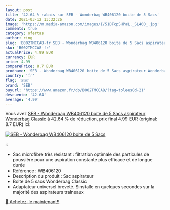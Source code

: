 ```yaml
---
layout: post
title: '42.64 % rabais sur SEB - Wonderbag WB406120 boite de 5 Sacs'
date: 2021-03-12 13:32:26
image: 'https://m.media-amazon.com/images/I/51DFcpSHPaL._SL400_.jpg'
comments: true
category: ofertas
author: ring
slug: 'B002TMCCA8-fr SEB - Wonderbag WB406120 boite de 5 Sacs aspirateur...'
sku: 'B002TMCCA8-fr'
actualPrice: 4.99 EUR
currency: EUR
price: 4.99
comparePrice: 8.7 EUR
prodname: 'SEB - Wonderbag WB406120 boite de 5 Sacs aspirateur Wonderbag Classic'
country: 'fr'
flag: '🇫🇷'
brand: 'SEB'
buyurl: 'https://www.amazon.fr/dp/B002TMCCA8/?tag=tolees0d-21'
descuento: '42.64'
average: '4.99'
---
```


Vous avez [SEB - Wonderbag WB406120 boite de 5 Sacs aspirateur Wonderbag Classic](https://www.amazon.fr/dp/B002TMCCA8/?tag=tolees0d-21)  à  42.64 % de réduction, prix final  4.99 EUR (original: 8.7 EUR) ici:

[![SEB - Wonderbag WB406120 boite de 5 Sacs](https://m.media-amazon.com/images/I/51DFcpSHPaL._SL400_.jpg)](https://www.amazon.fr/dp/B002TMCCA8/?tag=tolees0d-21)

ℹ️:

- Sac microfibre très résistant : filtration optimale des particules de poussière pour une aspiration constante plus efficace et de longue durée
- Référence : WB406120
- Description du produit : Sac aspirateur
- Boîte de 5 sacs Wonderbag Classic
- Adaptateur universel breveté. Sinstalle en quelques secondes sur la majorité des aspirateurs traîneaux

[🛒 Achetez-le maintenant!!](https://www.amazon.fr/dp/B002TMCCA8/?tag=tolees0d-21)
